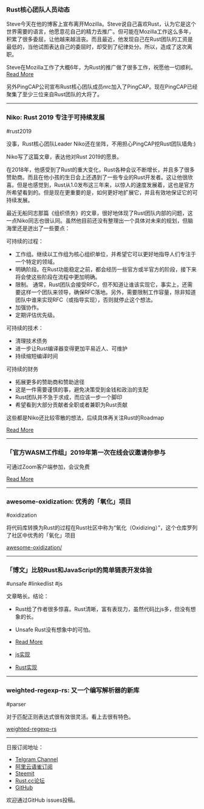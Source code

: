 ### Rust核心团队人员动态

Steve今天在他的博客上宣布离开Mozilla。Steve说自己喜欢Rust，认为它是这个世界需要的语言，他愿意花自己的精力去推广。但可能在Mozilla工作这么多年，积累了很多委屈，让他越来越沮丧。而且最近，他发现自己在Rust团队的工资是最低的，当他试图表达自己的委屈时，却受到了纪律处分。所以，造成了这次离职。 

Steve在Mozilla工作了大概6年，为Rust的推广做了很多工作，祝愿他一切顺利。[Read More](https://words.steveklabnik.com/thank-u-next)

另外PingCAP公司宣布Rust核心团队成员nrc加入了PingCAP。现在PingCAP已经聚集了至少三位来自Rust团队的大将了。

---

### Niko: Rust 2019 专注于可持续发展

#rust2019

没事，Rust核心团队Leader Niko还在坐阵，不用担心PingCAP挖Rust团队墙角:)

Niko写了这篇文章，表达他对Rust 2019的愿景。

在2018年，他感受到了Rust的重大变化，Rust各种会议不断增长，并且多了很多赞助商。而且在他小孩的生日会上还遇到了一些专业的Rust开发者。这让他很欣喜。但是也感觉到，Rust从1.0发布这三年来，以惊人的速度发展着，这也是官方所希望看到的。但是现在更重要的是，如何更好地扩展它，并且有效地保证它的可持续发展。

最近无船同志那篇《组织债务》的文章，很好地体现了Rust团队内部的问题，这一点Niko同志也很认同。虽然他目前还没有整理出一个具体对未来的规划，但脑海里还是迸出了一些要点：

可持续的过程：

- 工作组。继续以工作组为核心组织单位，并希望它可以更好地指导人们专注于一个特定的领域。
- 明确阶段。在Rust功能稳定之前，都会经历一些官方或半官方的阶段，接下来将会使这些阶段在流程中更加明确。
- 限制。 通常，Rust团队会接受RFC，但不知道让谁该实现它，事实上，还需要这样一个团队来领导，确保RFC落地。另外，需要限制工作容量，除非知道团队中谁来实现RFC（或指导实现），否则就停止这个想法。
- 加强协作。
- 定期评估优先级。

可持续的技术：

- 清理技术债务
- 进一步让Rust编译器变得更加平易近人、可维护
- 持续缩短编译时间

可持续的财务

- 拓展更多的赞助商和赞助途径
- 这是一件需要谨慎的事，避免决策受到金钱和政治的支配
- Rust团队并不急于求成，而应该一步一个脚印
- 希望看到大部分贡献者全职或者兼职为Rust贡献

这些都是Niko还比较零散的想法，后续具体再关注Rust的Roadmap

[Read More](http://smallcultfollowing.com/babysteps/blog/2019/01/07/rust-in-2019-focus-on-sustainability/)

---

### 「官方WASM工作组」2019年第一次在线会议邀请你参与

可通过Zoom客户端参加，会议免费

[Read More](https://github.com/rustwasm/team/issues/244)

---

### awesome-oxidization: 优秀的「氧化」项目

#oxidization

将代码库转换为Rust的过程在Rust社区中称为“氧化（Oxidizing）”，这个仓库罗列了社区中优秀的「氧化」项目

[awesome-oxidization/](https://github.com/rain-1/awesome-oxidization/)

---

### 「博文」比较Rust和JavaScript的简单链表开发体验

#unsafe #linkedlist #js

文章略长。结论：

- Rust给了作者很多惊喜。Rust清晰，富有表现力，虽然代码比js多，但没有想象的长。
- Unsafe Rust没有想象中的可怕。

- [Read More](https://www.codesections.com/blog/javascript-vs-rust-linked-list/)
- [js实现](https://gist.github.com/codesections/117a984f733d8d1ee4c3612e0307ab10)
- [Rust实现](https://gist.github.com/codesections/bef7f95973ea5bb2d0046ab99270928b)

---

### weighted-regexp-rs: 又一个编写解析器的新库

#parser

对于匹配正则表达式很有效很灵活。看上去很有特色。

[weighted-regexp-rs](https://github.com/jameysharp/weighted-regexp-rs)


---

日报订阅地址：

- [Telgram Channel](https://t.me/rust_daily_news )
- [阿里云语雀订阅](https://www.yuque.com/chaosbot/rustnews)
- [Steemit](https://steemit.com/@blackanger)
- [Rust.cc论坛](https://rust.cc)
- [GitHub](https://github.com/RustStudy/rust_daily_news)

欢迎通过GitHub issues投稿。